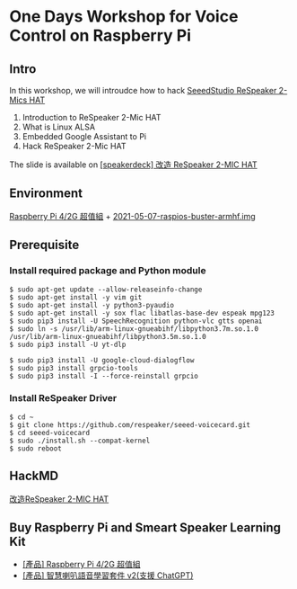 # One Days Workshop for Voice Control on Raspberry Pi 

## Intro
In this workshop, we will introudce how to hack [SeeedStudio ReSpeaker 2-Mics HAT](https://www.raspberrypi.com.tw/17528/71001/)
1. Introduction to ReSpeaker 2-Mic HAT
2. What is Linux ALSA
3. Embedded Google Assistant to Pi
4. Hack ReSpeaker 2-Mic HAT

The slide is available on [[speakerdeck] 改造 ReSpeaker 2-MIC HAT](https://speakerdeck.com/piepie_tw/hack-respeaker)


## Environment
[Raspberry Pi 4/2G 超值組](https://piepie.com.tw/product/raspberry-pi-4-model-b-2g-value-pack-pi-4-case-power-supply-microsd-case-hdmi) + [2021-05-07-raspios-buster-armhf.img](https://bit.ly/42iddHA)

## Prerequisite
### Install required package and Python module
```shell  
$ sudo apt-get update --allow-releaseinfo-change
$ sudo apt-get install -y vim git 
$ sudo apt-get install -y python3-pyaudio
$ sudo apt-get install -y sox flac libatlas-base-dev espeak mpg123
$ sudo pip3 install -U SpeechRecognition python-vlc gtts openai
$ sudo ln -s /usr/lib/arm-linux-gnueabihf/libpython3.7m.so.1.0 /usr/lib/arm-linux-gnueabihf/libpython3.5m.so.1.0
$ sudo pip3 install -U yt-dlp

$ sudo pip3 install -U google-cloud-dialogflow
$ sudo pip3 install grpcio-tools
$ sudo pip3 install -I --force-reinstall grpcio
```

### Install ReSpeaker Driver
```shell  
$ cd ~
$ git clone https://github.com/respeaker/seeed-voicecard.git
$ cd seeed-voicecard
$ sudo ./install.sh --compat-kernel
$ sudo reboot
```

## HackMD
[改造ReSpeaker 2-MIC HAT](https://hackmd.io/66rhYfscTFazn5wZzH3Uhg)

## Buy Raspberry Pi and Smeart Speaker Learning Kit
* [[產品] Raspberry Pi 4/2G 超值組](https://piepie.com.tw/product/raspberry-pi-4-model-b-2g-value-pack-pi-4-case-power-supply-microsd-case-hdmi)
* [[產品] 智慧喇叭語音學習套件 v2(支援 ChatGPT)](https://www.piepie.com.tw/30038/pi-smart-speaker-kit-v2)
